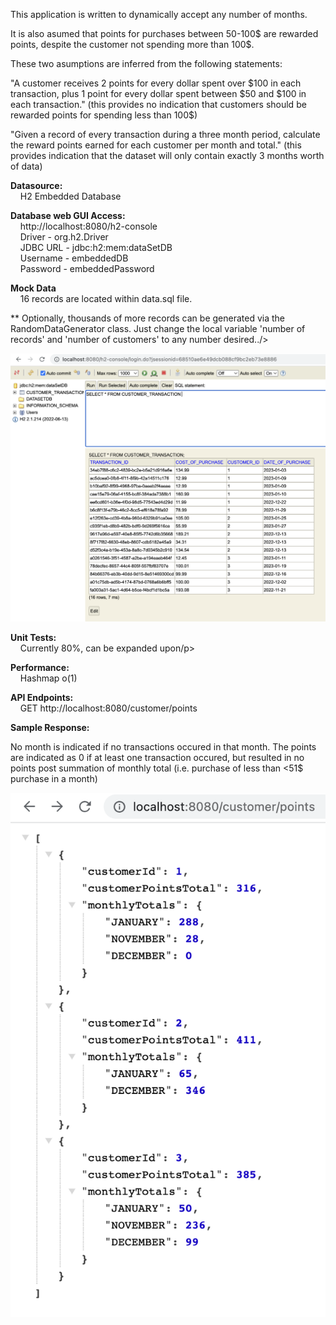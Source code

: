 This application is written to dynamically accept any number of months. 

It is also asumed that points for purchases between 50-100$ are rewarded points, despite the customer not spending more than 100$. 

These two asumptions are inferred from the following statements:

"A customer receives 2 points for every dollar spent over $100 in each transaction, plus 1 point
for every dollar spent between $50 and $100 in each transaction." (this provides no indication that customers should be rewarded points for spending less than 100$)

"Given a record of every transaction during a three month period, calculate the reward points
earned for each customer per month and total." (this provides indication that the dataset will only contain exactly 3 months worth of data)

<p><strong>Datasource:</strong><br />
&nbsp; &nbsp; H2 Embedded Database</p>

<p><strong>Database web GUI Access:</strong><br />
&nbsp; &nbsp; http://localhost:8080/h2-console<br />
&nbsp; &nbsp; Driver - org.h2.Driver<br />
&nbsp; &nbsp; JDBC URL - jdbc:h2:mem:dataSetDB<br />
&nbsp; &nbsp; Username - embeddedDB<br />
&nbsp; &nbsp; Password - embeddedPassword</p>

<p><strong>Mock Data</strong><br />
&nbsp; &nbsp; 16 records are located within data.sql file. 

** Optionally, thousands of more records can be generated via the RandomDataGenerator class. Just change the local variable 'number of records' and 'number of customers' to any number desired../>

![](src/main/resources/static/documentationImages/embeddedDBPhoto.png)

<p><strong>Unit Tests:</strong><br />
&nbsp; &nbsp; Currently 80%, can be expanded upon/p>

<p><strong>Performance:</strong><br />
&nbsp; &nbsp; Hashmap o(1)</p>

<p><strong>API Endpoints:</strong><br />
&nbsp; &nbsp; GET http://localhost:8080/customer/points</p>

<p><strong>Sample Response:</strong></p>

No month is indicated if no transactions occured in that month. The points are indicated as 0 if at least one transaction occured, but resulted in no points post summation of monthly total (i.e. purchase of less than <51$ purchase in a month)

![](src/main/resources/static/documentationImages/sampleResponse.png)

